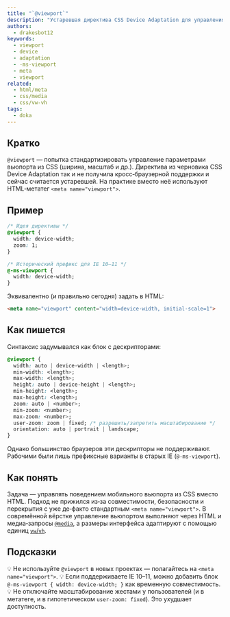 ```yaml
---
title: "`@viewport`"
description: "Устаревшая директива CSS Device Adaptation для управления вьюпортом. Почти нигде не поддерживается — используйте `<meta name=\"viewport\">`."
authors:
  - drakesbot12
keywords:
  - viewport
  - device
  - adaptation
  - -ms-viewport
  - meta
  - viewport
related:
  - html/meta
  - css/media
  - css/vw-vh
tags:
  - doka
---
```


## Кратко

`@viewport` — попытка стандартизировать управление параметрами вьюпорта из CSS (ширина, масштаб и др.). Директива из черновика CSS Device Adaptation так и не получила кросс‑браузерной поддержки и сейчас считается устаревшей. На практике вместо неё используют HTML‑метатег `<meta name="viewport">`.

## Пример

```css
/* Идея директивы */
@viewport {
  width: device-width;
  zoom: 1;
}

/* Исторический префикс для IE 10–11 */
@-ms-viewport {
  width: device-width;
}
```

Эквивалентно (и правильно сегодня) задать в HTML:

```html
<meta name="viewport" content="width=device-width, initial-scale=1">
```

## Как пишется

Синтаксис задумывался как блок с дескрипторами:

```css
@viewport {
  width: auto | device-width | <length>;
  min-width: <length>;
  max-width: <length>;
  height: auto | device-height | <length>;
  min-height: <length>;
  max-height: <length>;
  zoom: auto | <number>;
  min-zoom: <number>;
  max-zoom: <number>;
  user-zoom: zoom | fixed; /* разрешить/запретить масштабирование */
  orientation: auto | portrait | landscape;
}
```

Однако большинство браузеров эти дескрипторы не поддерживают. Рабочими были лишь префиксные варианты в старых IE (`@-ms-viewport`).

## Как понять

Задача — управлять поведением мобильного вьюпорта из CSS вместо HTML. Подход не прижился из‑за совместимости, безопасности и перекрытия с уже де‑факто стандартным `<meta name="viewport">`. В совремённой вёрстке управление вьюпортом выполняют через HTML и медиа‑запросы [`@media`](/css/media/), а размеры интерфейса адаптируют с помощью единиц [`vw`/`vh`](/css/vw-vh/).

## Подсказки

💡 Не используйте `@viewport` в новых проектах — полагайтесь на `<meta name="viewport">`.
💡 Если поддерживаете IE 10–11, можно добавить блок `@-ms-viewport { width: device-width; }` как временную совместимость.
💡 Не отключайте масштабирование жестами у пользователей (и в метатеге, и в гипотетическом `user-zoom: fixed`). Это ухудшает доступность.

